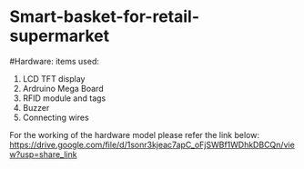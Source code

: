 # Smart-basket-for-retail-supermarket



#Hardware:
items used:
1) LCD TFT display
2) Ardruino Mega Board
3) RFID module and tags
4) Buzzer
5) Connecting wires

For the working of the hardware model please refer the link below:
https://drive.google.com/file/d/1sonr3kjeac7apC_oFjSWBf1WDhkDBCQn/view?usp=share_link
